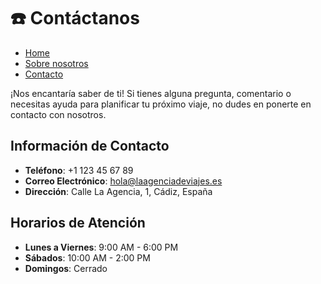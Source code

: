 

# ☎️ Contáctanos

- [Home](https://obezeq.github.io/primera-web-digitalizacion/)
- [Sobre nosotros](https://obezeq.github.io/primera-web-digitalizacion/about)
- [Contacto](https://obezeq.github.io/primera-web-digitalizacion/contact)

¡Nos encantaría saber de ti! Si tienes alguna pregunta, comentario o necesitas ayuda para planificar tu próximo viaje, no dudes en ponerte en contacto con nosotros.

## Información de Contacto

- **Teléfono**: +1 123 45 67 89
- **Correo Electrónico**: hola@laagenciadeviajes.es
- **Dirección**: Calle La Agencia, 1, Cádiz, España

## Horarios de Atención

- **Lunes a Viernes**: 9:00 AM - 6:00 PM
- **Sábados**: 10:00 AM - 2:00 PM
- **Domingos**: Cerrado
